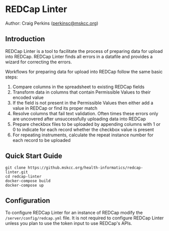 # REDCap Linter
Author: Craig Perkins (perkinsc@mskcc.org)

## Introduction

REDCap Linter is a tool to facilitate the process of preparing data for upload into REDCap. REDCap Linter finds all errors in a datafile and provides a wizard for correcting the errors.

Workflows for preparing data for upload into REDCap follow the same basic steps:

1) Compare columns in the spreadsheet to existing REDCap fields
2) Transform data in columns that contain Permissible Values to their encoded value
3) If the field is not present in the Permissible Values then either add a value in REDCap or find its proper match
4) Resolve columns that fail text validation. Often times these errors only are uncovered after unsuccessfully uploading data into REDCap
5) Prepare checkbox files to be uploaded by appending columns with 1 or 0 to indicate for each record whether the checkbox value is present
6) For repeating instruments, calculate the repeat instance number for each record to be uploaded



## Quick Start Guide

```angularjs
git clone https://github.mskcc.org/health-informatics/redcap-linter.git
cd redcap-linter
docker-compose build
docker-compose up
```

## Configuration

To configure REDCap Linter for an instance of REDCap modify the `/server/config/redcap.yml` file. It is not required to configure REDCap Linter unless you plan to use the token input to use REDCap's APIs.
